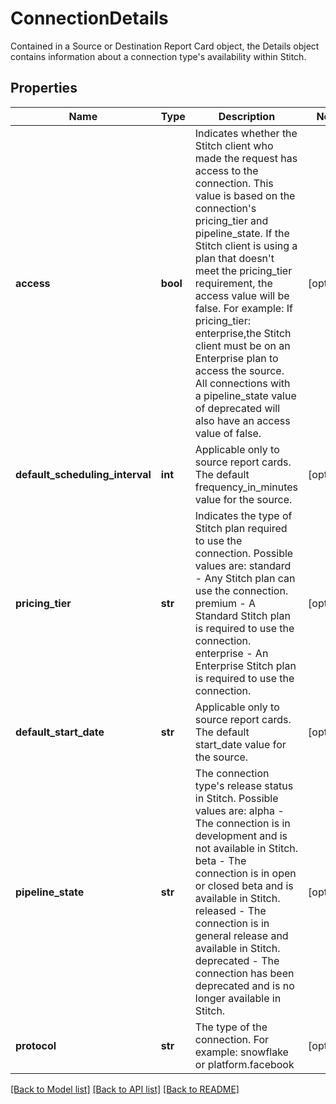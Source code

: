 # ConnectionDetails

Contained in a Source or Destination Report Card object, the Details object contains information about a connection type's availability within Stitch.
## Properties
Name | Type | Description | Notes
------------ | ------------- | ------------- | -------------
**access** | **bool** | Indicates whether the Stitch client who made the request has access to the connection. This value is based on the connection&#39;s pricing_tier and pipeline_state. If the Stitch client is using a plan that doesn&#39;t meet the pricing_tier requirement, the access value will be false. For example: If pricing_tier: enterprise,the Stitch client must be on an Enterprise plan to access the source. All connections with a pipeline_state value of deprecated will also have an access value of false.  | [optional]
**default_scheduling_interval** | **int** | Applicable only to source report cards. The default frequency_in_minutes value for the source.  | [optional]
**pricing_tier** | **str** | Indicates the type of Stitch plan required to use the connection. Possible values are: standard - Any Stitch plan can use the connection. premium - A Standard Stitch plan is required to use the connection. enterprise - An Enterprise Stitch plan is required to use the connection.  | [optional]
**default_start_date** | **str** | Applicable only to source report cards. The default start_date value for the source.  | [optional]
**pipeline_state** | **str** | The connection type&#39;s release status in Stitch. Possible values are: alpha - The connection is in development and is not available in Stitch. beta - The connection is in open or closed beta and is available in Stitch. released - The connection is in general release and available in Stitch. deprecated - The connection has been deprecated and is no longer available in Stitch.  | [optional]
**protocol** | **str** | The type of the connection. For example: snowflake or platform.facebook  | [optional]

[[Back to Model list]](../README.md#documentation-for-models) [[Back to API list]](../README.md#documentation-for-api-endpoints) [[Back to README]](../README.md)


